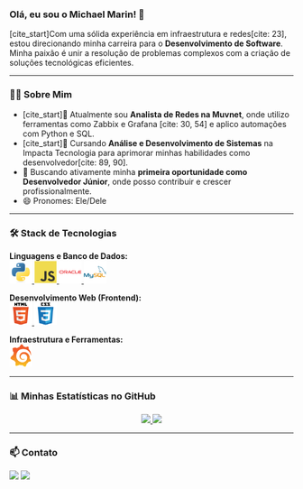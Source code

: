 ### Olá, eu sou o Michael Marin! 👋

<p align="left">
  [cite_start]Com uma sólida experiência em infraestrutura e redes[cite: 23], estou direcionando minha carreira para o <strong>Desenvolvimento de Software</strong>. Minha paixão é unir a resolução de problemas complexos com a criação de soluções tecnológicas eficientes.
</p>

---

### 👨‍💻 Sobre Mim

- [cite_start]🔭 Atualmente sou <strong>Analista de Redes na Muvnet</strong>, onde utilizo ferramentas como Zabbix e Grafana [cite: 30, 54] e aplico automações com Python e SQL.
- [cite_start]🌱 Cursando <strong>Análise e Desenvolvimento de Sistemas</strong> na Impacta Tecnologia para aprimorar minhas habilidades como desenvolvedor[cite: 89, 90].
- 🎯 Buscando ativamente minha <strong>primeira oportunidade como Desenvolvedor Júnior</strong>, onde posso contribuir e crescer profissionalmente.
- 😄 Pronomes: Ele/Dele

---

### 🛠️ Stack de Tecnologias

<p align="left">
  <strong>Linguagens e Banco de Dados:</strong><br>
  <a href="https://www.python.org" target="_blank" rel="noreferrer"> 
    <img src="https://raw.githubusercontent.com/devicons/devicon/master/icons/python/python-original.svg" alt="python" width="40" height="40"/> 
  </a>
  <a href="https://developer.mozilla.org/en-US/docs/Web/JavaScript" target="_blank" rel="noreferrer"> 
    <img src="https://raw.githubusercontent.com/devicons/devicon/master/icons/javascript/javascript-original.svg" alt="javascript" width="40" height="40"/> 
  </a>
  <a href="https://www.oracle.com/database/technologies/plsql.html" target="_blank" rel="noreferrer"> 
    <img src="https://raw.githubusercontent.com/devicons/devicon/master/icons/oracle/oracle-original.svg" alt="oracle" width="40" height="40"/> 
  </a>
   <a href="https://www.mysql.com/" target="_blank" rel="noreferrer"> 
    <img src="https://raw.githubusercontent.com/devicons/devicon/master/icons/mysql/mysql-original-wordmark.svg" alt="mysql" width="40" height="40"/> 
  </a>
</p>
<p align="left">
  <strong>Desenvolvimento Web (Frontend):</strong><br>
  <a href="https://developer.mozilla.org/en-US/docs/Web/HTML" target="_blank" rel="noreferrer"> 
    <img src="https://raw.githubusercontent.com/devicons/devicon/master/icons/html5/html5-original-wordmark.svg" alt="html5" width="40" height="40"/> 
  </a>
  <a href="https://developer.mozilla.org/en-US/docs/Web/CSS" target="_blank" rel="noreferrer"> 
    <img src="https://raw.githubusercontent.com/devicons/devicon/master/icons/css3/css3-original-wordmark.svg" alt="css3" width="40" height="40"/> 
  </a>
</p>
<p align="left">
  <strong>Infraestrutura e Ferramentas:</strong><br>
  <a href="https://www.zabbix.com/" target="_blank" rel="noreferrer"> 
    <img src="https://raw.githubusercontent.com/devicons/devicon/master/icons/grafana/grafana-original.svg" alt="grafana" width="40" height="40"/> 
  </a>
   </p>

---

### 📊 Minhas Estatísticas no GitHub
<div align="center">
  <a href="https://github.com/michaelwmarin">
  <img height="150em" src="https://github-readme-stats.vercel.app/api?username=michaelwmarin&show_icons=true&theme=merko&include_all_commits=true&count_private=true"/>
  <img height="150em" src="https://github-readme-stats.vercel.app/api/top-langs/?username=michaelwmarin&layout=compact&langs_count=7&theme=merko"/>
  </a>
</div>

---

### 📫 Contato
<div> 
  <a href="https://www.linkedin.com/in/michael-marin-630091186/" target="_blank"><img src="https://img.shields.io/badge/-LinkedIn-%230077B5?style=for-the-badge&logo=linkedin&logoColor=white" target="_blank"></a>
  <a href="mailto:contatomichaelwillian62@gmail.com"><img src="https://img.shields.io/badge/-Gmail-%23333?style=for-the-badge&logo=gmail&logoColor=white" target="_blank"></a>
  </div>
